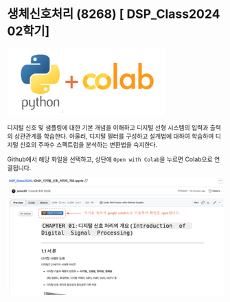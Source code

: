 # 생체신호처리 (8268) [ DSP_Class2024 02학기]

![Python + Google Colab...](./images/Python-Colab.png)

디지털 신호 및 샘플링에 대한 기본 개념을 이해하고 디지털 선형 시스템의 입력과 출력의 상관관계를 학습한다. 
아울러, 디지털 필터를 구성하고 설계법에 대하여 학습하며 디지털 신호의 주파수 스펙트럼을 분석하는 변환법을 숙지한다.

Github에서 해당 화일을 선택하고, 상단에 `Open with Colab`을 누르면 Colab으로 연결됩니다.  

![How to connect Colab...](./images/How-to-Connect-Colab.png)
